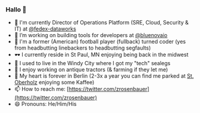 ### Hallo 👋

- 🤖 I'm currently Director of Operations Platform (SRE, Cloud, Security & IT) at [@fedex-dataworks](https://github.com/fedex)
- 🔭 I’m working on building tools for developers at [@bluenovaio](https://github.com/bluenovaio)
- 🏈 I'm a former (American) football player (fullback) turned coder (yes from headbutting linebackers to headbutting segfaults)
- 🕶️ I currently reside in St Paul, MN enjoying being back in the midwest
- 🧦 I used to live in the Windy City where I got my "tech" sealegs
- 🚜 I enjoy working on antique tractors (& farming if they let me)
- 🐻 My heart is forever in Berlin (2-3x a year you can find me parked at [St. Oberholz](https://sanktoberholz.de/) enjoying some Kaffee)
- 📫 How to reach me: [https://twitter.com/zrosenbauer](https://twitter.com/zrosenbauer)
- 😄 Pronouns: He/Him/His

<!--
**zrosenbauer/zrosenbauer** is a ✨ _special_ ✨ repository because its `README.md` (this file) appears on your GitHub profile.

Here are some ideas to get you started:

- 🔭 I’m currently working on ...
- 🌱 I’m currently learning ...
- 👯 I’m looking to collaborate on ...
- 🤔 I’m looking for help with ...
- 💬 Ask me about ...
- 📫 How to reach me: ...
- 😄 Pronouns: ...
- ⚡ Fun fact: ...
-->
